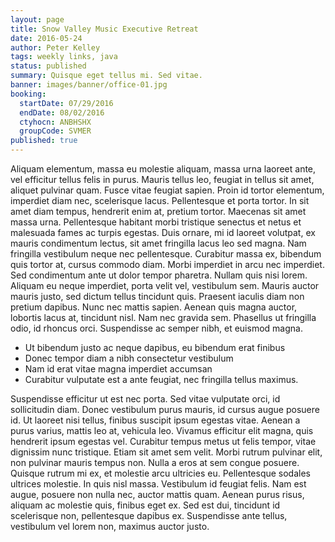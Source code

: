 ```yaml
---
layout: page
title: Snow Valley Music Executive Retreat
date: 2016-05-24
author: Peter Kelley
tags: weekly links, java
status: published
summary: Quisque eget tellus mi. Sed vitae.
banner: images/banner/office-01.jpg
booking:
  startDate: 07/29/2016
  endDate: 08/02/2016
  ctyhocn: ANBHSHX
  groupCode: SVMER
published: true
---
```

Aliquam elementum, massa eu molestie aliquam, massa urna laoreet ante, vel efficitur tellus felis in purus. Mauris tellus leo, feugiat in tellus sit amet, aliquet pulvinar quam. Fusce vitae feugiat sapien. Proin id tortor elementum, imperdiet diam nec, scelerisque lacus. Pellentesque et porta tortor. In sit amet diam tempus, hendrerit enim at, pretium tortor. Maecenas sit amet massa urna. Pellentesque habitant morbi tristique senectus et netus et malesuada fames ac turpis egestas. Duis ornare, mi id laoreet volutpat, ex mauris condimentum lectus, sit amet fringilla lacus leo sed magna. Nam fringilla vestibulum neque nec pellentesque. Curabitur massa ex, bibendum quis tortor at, cursus commodo diam.
Morbi imperdiet in arcu nec imperdiet. Sed condimentum ante ut dolor tempor pharetra. Nullam quis nisi lorem. Aliquam eu neque imperdiet, porta velit vel, vestibulum sem. Mauris auctor mauris justo, sed dictum tellus tincidunt quis. Praesent iaculis diam non pretium dapibus. Nunc nec mattis sapien. Aenean quis magna auctor, lobortis lacus at, tincidunt nisl. Nam nec gravida sem. Phasellus ut fringilla odio, id rhoncus orci. Suspendisse ac semper nibh, et euismod magna.

* Ut bibendum justo ac neque dapibus, eu bibendum erat finibus
* Donec tempor diam a nibh consectetur vestibulum
* Nam id erat vitae magna imperdiet accumsan
* Curabitur vulputate est a ante feugiat, nec fringilla tellus maximus.

Suspendisse efficitur ut est nec porta. Sed vitae vulputate orci, id sollicitudin diam. Donec vestibulum purus mauris, id cursus augue posuere id. Ut laoreet nisi tellus, finibus suscipit ipsum egestas vitae. Aenean a purus varius, mattis leo at, vehicula leo. Vivamus efficitur elit magna, quis hendrerit ipsum egestas vel. Curabitur tempus metus ut felis tempor, vitae dignissim nunc tristique. Etiam sit amet sem velit.
Morbi rutrum pulvinar elit, non pulvinar mauris tempus non. Nulla a eros at sem congue posuere. Quisque rutrum mi ex, et molestie arcu ultricies eu. Pellentesque sodales ultrices molestie. In quis nisl massa. Vestibulum id feugiat felis. Nam est augue, posuere non nulla nec, auctor mattis quam. Aenean purus risus, aliquam ac molestie quis, finibus eget ex. Sed est dui, tincidunt id scelerisque non, pellentesque dapibus ex. Suspendisse ante tellus, vestibulum vel lorem non, maximus auctor justo.
